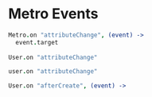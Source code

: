 # Metro Events

``` coffeescript
Metro.on "attributeChange", (event) ->
  event.target
  
User.on "attributeChange"  

user.on "attributeChange"

User.on "afterCreate", (event) ->  
```
